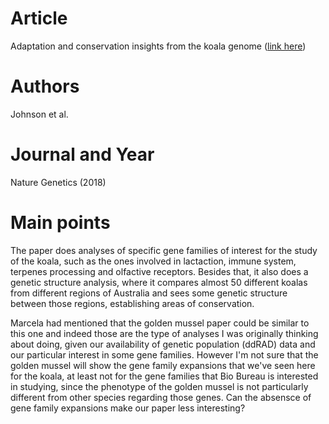 # Article  
Adaptation and conservation insights from the koala genome ([link here](https://www.nature.com/articles/s41588-018-0153-5))  

# Authors  
Johnson et al.

# Journal and Year  
Nature Genetics (2018)  

# Main points
The paper does analyses of specific gene families of interest for the study of the koala, such as the ones involved in lactaction, immune system, terpenes processing and olfactive receptors.
Besides that, it also does a genetic structure analysis, where it compares almost 50 different koalas from different regions of Australia and sees some genetic structure between those regions, establishing areas of conservation. 

Marcela had mentioned that the golden mussel paper could be similar to this one and indeed those are the type of analyses I was originally thinking about doing, given our availability of genetic population (ddRAD) data and our particular interest in some gene families. However I'm not sure that the golden mussel will show the gene family expansions that we've seen here for the koala, at least not for the gene families that Bio Bureau is interested in studying, since the phenotype of the golden mussel is not particularly different from other species regarding those genes. Can the absensce of gene family expansions make our paper less interesting?

